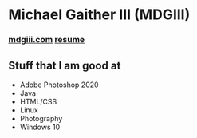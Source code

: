 # Michael Gaither III (MDGIII)

### [mdgiii.com](https://mdgiii.com)&nbsp;[resume](https://resume.mdgiii.com)

## Stuff that I am good at

* Adobe Photoshop 2020
* Java
* HTML/CSS
* Linux
* Photography
* Windows 10
